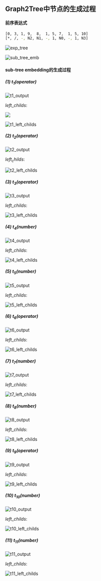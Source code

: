## Graph2Tree中节点的生成过程

#### 前序表达式

```bash
[0, 3, 1, 9,  8,  1, 5, 7,  1, 5, 10]
[*, /, -, N2, N1, -, 1, N0, -, 1, N3]
```

![exp_tree](material/exp_tree.png)

![sub_tree_emb](material/sub_tree_emb.png)

#### sub-tree embedding的生成过程

##### (1) $t_{1}(operator)$ 

![t1_output](material/t1.png)

$left \_ childs:$ 

![](http://latex.codecogs.com/gif.latex?left\\_childs)

![t1_left_childs](material/t1_l.png)

##### (2) $t_{2}(operator)$

![t2_output](material/t2.png)

$left _ childs:$ 

![t2_left_childs](material/t2_l.png)

##### (3) $t_{3}(operator)$

![t3_output](material/t3.png)

$left\_childs:$ 

![t3_left_childs](material/t3_l.png)

##### (4) $t_{4}(number)$

![t4_output](material/t4.png)

$left\_childs:$ 

![t4_left_childs](material/t4_l.png)

##### (5) $t_{5}(number)$

![t5_output](material/t5.png)

$left\_childs:$ 

![t5_left_childs](material/t5_l.png)

##### (6) $t_{6}(operator)$

![t6_output](material/t6.png)

$left\_childs:$ 

![t6_left_childs](material/t6_l.png)

##### (7) $t_{7}(number)$

![t7_output](material/t7.png)

$left\_childs:$ 

![t7_left_childs](material/t7_l.png)

##### (8) $t_{8}(number)$

![t8_output](material/t8.png)

$left\_childs:$ 

![t8_left_childs](material/t8_l.png)

##### (9) $t_{9}(operator)$

![t9_output](material/t9.png)

$left\_childs:$ 

![t9_left_childs](material/t9_l.png)

##### (10) $t_{10}(number)$

![t10_output](material/t10.png)

$left\_childs:$ 

![t10_left_childs](material/t10_l.png)

##### (11) $t_{11}(number)$

![t11_output](material/t11.png)

$left\_childs:$ 

![t11_left_childs](material/t11_l.png)
